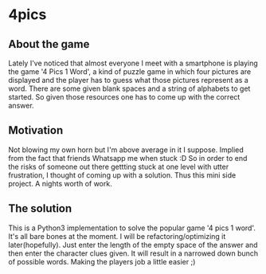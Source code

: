 4pics
=====

About the game
--------------

Lately I've noticed that almost everyone I meet with a smartphone is playing the game '4 Pics 1 Word', a kind of puzzle game in which four pictures are displayed and the player has to guess what those pictures represent as a word. There are some given blank spaces and a string of alphabets to get started. So given those resources one has to come up with the correct answer.

Motivation
----------

Not blowing my own horn but I'm above average in it I suppose. Implied from the fact that friends Whatsapp me when stuck :D So in order to end the risks of someone out there gettting stuck at one level with utter frustration, I thought of coming up with a solution. Thus this mini side project. A nights worth of work.

The solution
-------------

This is a Python3 implementation to solve the popular game '4 pics 1 word'. It's all bare bones at the moment. I will be refactoring/optimizing it later(hopefully).
Just enter the length of the empty space of the answer and then enter the character clues given. It will result in a narrowed down bunch of possible words. Making the players job a little easier ;)
